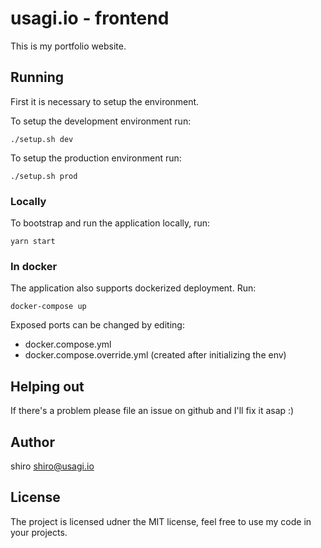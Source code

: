 # usagi.io - frontend

This is my portfolio website.


## Running

First it is necessary to setup the environment.  

To setup the development environment run:

```
./setup.sh dev
```

To setup the production environment run:

```
./setup.sh prod
```

### Locally
To bootstrap and run the application locally, run:

```
yarn start
```

### In docker

The application also supports dockerized deployment. Run:

```
docker-compose up
```

Exposed ports can be changed by editing:

- docker.compose.yml
- docker.compose.override.yml (created after initializing the env)

## Helping out

If there's a problem please file an issue on github and I'll fix it asap :)

## Author

shiro <shiro@usagi.io>

## License

The project is licensed udner the MIT license, feel free to use my code in your
projects.
